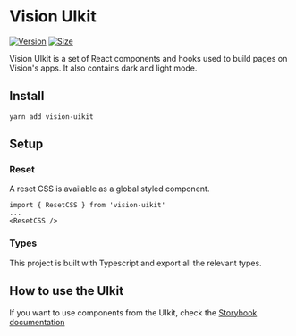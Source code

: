 # Vision UIkit

[![Version](https://img.shields.io/npm/v/vision-uikit)](https://www.npmjs.com/package/vision-uikit) [![Size](https://img.shields.io/bundlephobia/min/vision-uikit)](https://www.npmjs.com/package/vision-uikit)

Vision UIkit is a set of React components and hooks used to build pages on Vision's apps. It also contains dark and light mode.

## Install

`yarn add vision-uikit`

## Setup


### Reset

A reset CSS is available as a global styled component.

```
import { ResetCSS } from 'vision-uikit'
...
<ResetCSS />
```

### Types

This project is built with Typescript and export all the relevant types.

## How to use the UIkit

If you want to use components from the UIkit, check the [Storybook documentation](/)
